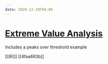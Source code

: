 ```yaml
---
date: 2020-12-20T04:09
---
```


# [Extreme Value Analysis](https://rpubs.com/kanedglsk/238041)

Includes a peaks over threshold example

[[[R]]]
[[4faa683b]]